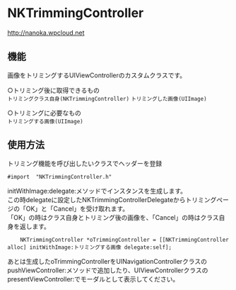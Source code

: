 NKTrimmingController
=============
http://nanoka.wpcloud.net  

機能
-----
画像をトリミングするUIViewControllerのカスタムクラスです。

○トリミング後に取得できるもの  
`トリミングクラス自身(NKTrimmingController)` `トリミングした画像(UIImage)`  
  
○トリミングに必要なもの  
`トリミングする画像(UIImage)`  

使用方法
-----
トリミング機能を呼び出したいクラスでヘッダーを登録  
```
#import  "NKTrimmingController.h"
```
  
initWithImage:delegate:メソッドでインスタンスを生成します。  
この時delegateに設定したNKTrimmingControllerDelegateからトリミングページの「OK」と「Cancel」を受け取れます。  
「OK」の時はクラス自身とトリミング後の画像を、「Cancel」の時はクラス自身を返します。  
```
    NKTrimmingController *oTrimmingController = [[NKTrimmingController alloc] initWithImage:トリミングする画像 delegate:self];
```
  
あとは生成したoTrimmingControllerをUINavigationControllerクラスのpushViewController:メソッドで追加したり、UIViewControllerクラスのpresentViewController:でモーダルとして表示してください。
